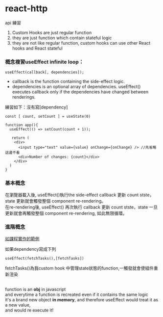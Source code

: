 # react-http
api 練習<br/>
<ol>
  <li>Custom Hooks are just regular function</li>
  <li>they are just function which contain stateful logic</li> 
  <li>they are not like regular function, custom hooks can use other React hooks and React stateful</li>
</ol>


<h3>概念複習useEffect infinite loop：</h3>

```
useEffect(callback[, dependencies]);
```

<ul>
  <li>callback is the function containing the side-effect logic.</li>
  <li>dependencies is an optional array of dependencies. useEffect() executes callback only if the dependencies have changed between renderings.</li>
</ul>

練習如下：沒有寫[dependency]

```
const [ count, setCount ] = useState(0)

function app(){
  useEffect(() => setCount(count + 1));
  
   return (
    <div>
      <input type="text" value={value} onChange={onChange} /> //先省略這邊不看
      <div>Number of changes: {count}</div>
    </div>
  )
}
```

<h3>基本概念</h3>
在瀏覽器載入後, useEffect()執行the side-effect callback 更新 count stste，state 更新就會觸發整個 component re-rendering。<br/> 
在re-rendering後, useEffect() 再次執行 callback 更新 count stste，state 一旦更新就會再觸發整個 component re-rendering, 如此無限循環。<br/>

<h3>進階概念</h3>
<a href="https://github.com/academind/react-complete-guide-code/blob/15-building-custom-react-hooks/code/05-building-a-custom-http-hook/src/App.js">如課程實作的範例</a><br/>

如果dependency寫成下列<br/>

```
useEffect(fetchTasks(),[fetchTasks])
```

fetchTasks()為我custom hook 中管理state狀態的function,一觸發就會使組件重新渲染<br/>

<br/>
function is an <strong>obj</strong> in javascript<br/>
and everytime a function is recreated even if it contains the same logic<br/>
it's a brand new object <strong>in memory</strong>, and therefore useEffect would treat it as a new value,<br/>
and would re execute it!<br/>
